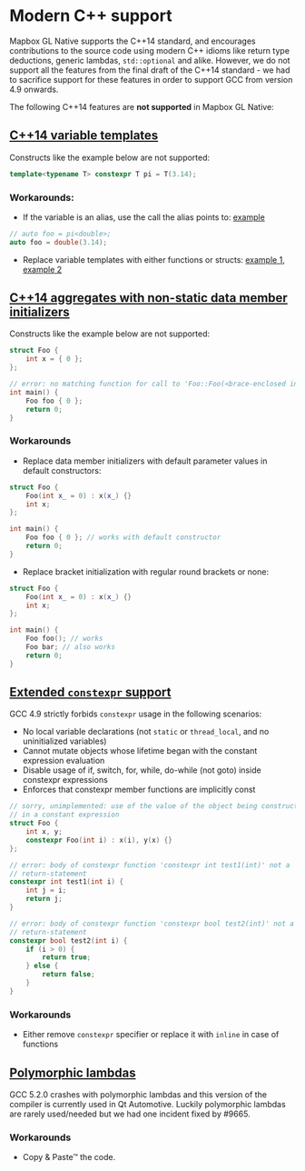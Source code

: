 # Modern C++ support

Mapbox GL Native supports the C++14 standard, and encourages contributions to
the source code using modern C++ idioms like return type deductions, generic
lambdas, `std::optional` and alike. However, we do not support all the features
from the final draft of the C++14 standard - we had to sacrifice support for
these features in order to support GCC from version 4.9 onwards.

The following C++14 features are **not supported** in Mapbox GL Native:

## [C++14 variable templates](https://isocpp.org/wiki/faq/cpp14-language#variable-templates)

Constructs like the example below are not supported:

```C++
template<typename T> constexpr T pi = T(3.14);
```

### Workarounds:

- If the variable is an alias, use the call the alias points to: [example](https://github.com/mapbox/mapbox-gl-native/commit/f1ac757bd28351fd57113a1e16f6c2e00ab193c1#diff-711ce10b54a522c948efc9030ffab4fcL269)
```C++
// auto foo = pi<double>;
auto foo = double(3.14);
```

- Replace variable templates with either functions or structs: [example 1](https://github.com/mapbox/mapbox-gl-native/commit/f1ac757bd28351fd57113a1e16f6c2e00ab193c1#diff-ffbe6cdfd30513aaa4749b4d959a5da6L58), [example 2](https://github.com/mapbox/mapbox-gl-native/commit/f1ac757bd28351fd57113a1e16f6c2e00ab193c1#diff-04af54dc8685cdc382ebe24466dc1d00L98)

## [C++14 aggregates with non-static data member initializers](http://en.cppreference.com/w/cpp/language/aggregate_initialization)

Constructs like the example below are not supported:

```C++
struct Foo {
    int x = { 0 };
};

// error: no matching function for call to 'Foo::Foo(<brace-enclosed initializer list>)'
int main() {
    Foo foo { 0 };
    return 0;
}
```

### Workarounds
- Replace data member initializers with default parameter values in default constructors:

```C++
struct Foo {
    Foo(int x_ = 0) : x(x_) {}
    int x;
};

int main() {
    Foo foo { 0 }; // works with default constructor
    return 0;
}
```

- Replace bracket initialization with regular round brackets or none:

```C++
struct Foo {
    Foo(int x_ = 0) : x(x_) {}
    int x;
};

int main() {
    Foo foo(); // works
    Foo bar; // also works
    return 0;
}
```

## [Extended `constexpr` support](https://isocpp.org/wiki/faq/cpp14-language#extended-constexpr)

GCC 4.9 strictly forbids `constexpr` usage in the following scenarios:
- No local variable declarations (not `static` or `thread_local`, and no uninitialized variables)
- Cannot mutate objects whose lifetime began with the constant expression evaluation
- Disable usage of if, switch, for, while, do-while (not goto) inside constexpr expressions
- Enforces that constexpr member functions are implicitly const

```C++
// sorry, unimplemented: use of the value of the object being constructed
// in a constant expression
struct Foo {
    int x, y;
    constexpr Foo(int i) : x(i), y(x) {}
};

// error: body of constexpr function 'constexpr int test1(int)' not a
// return-statement
constexpr int test1(int i) {
    int j = i;
    return j;
}

// error: body of constexpr function 'constexpr bool test2(int)' not a
// return-statement
constexpr bool test2(int i) {
    if (i > 0) {
        return true;
    } else {
        return false;
    }
}
```

### Workarounds

- Either remove `constexpr` specifier or replace it with `inline` in case of
  functions


## [Polymorphic lambdas](https://gcc.gnu.org/bugzilla/show_bug.cgi?id=68278)

GCC 5.2.0 crashes with polymorphic lambdas and this version of the compiler
is currently used in Qt Automotive. Luckily polymorphic lambdas are rarely
used/needed but we had one incident fixed by #9665.

### Workarounds

- Copy & Paste™ the code.
